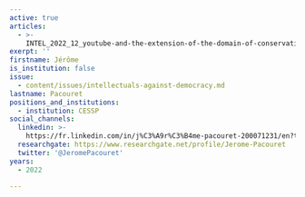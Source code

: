 ```yaml
---
active: true
articles:
  - >-
    INTEL_2022_12_youtube-and-the-extension-of-the-domain-of-conservative-news-and-ideas
exerpt: ''
firstname: Jérôme
is_institution: false
issue:
  - content/issues/intellectuals-against-democracy.md
lastname: Pacouret
positions_and_institutions:
  - institution: CESSP
social_channels:
  linkedin: >-
    https://fr.linkedin.com/in/j%C3%A9r%C3%B4me-pacouret-200071231/en?trk=people-guest_people_search-card
  researchgate: https://www.researchgate.net/profile/Jerome-Pacouret
  twitter: '@JeromePacouret'
years:
  - 2022

---
```

